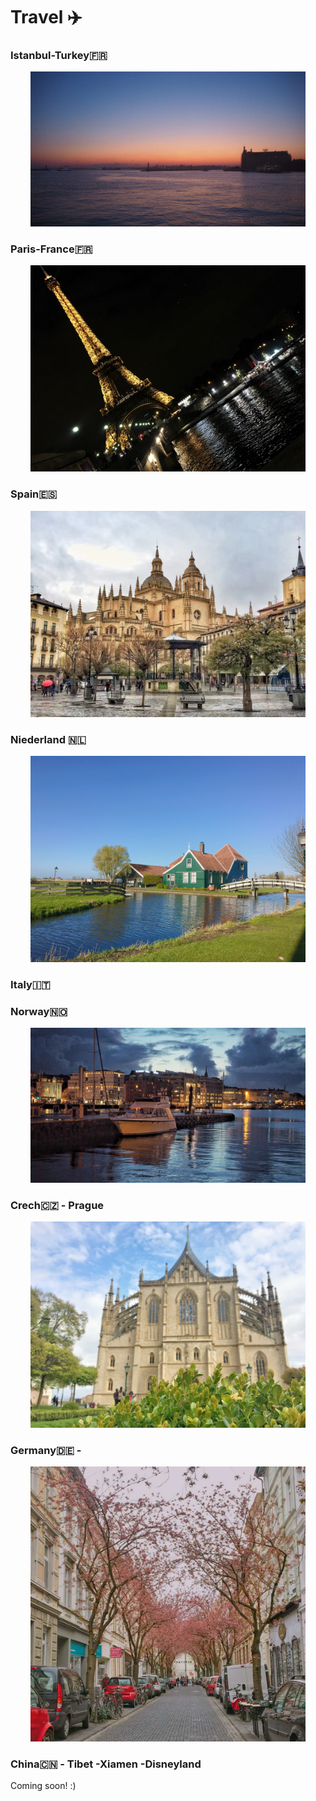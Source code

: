  Travel ✈️
=============================================================


### Istanbul-Turkey🇫🇷
<p align='center'>    
	<img src='./imgs/istanbul1.JPG' width='440'/>
<p/>


### Paris-France🇫🇷
<p align='center'>    
	<img src='./imgs/eiffel.jpg' width='440'/>
<p/>



### Spain🇪🇸
<p align='center'>    
	<img src='./imgs/spain-m1.JPG' width='440'/>
<p/>



### Niederland 🇳🇱
<p align='center'>    
	<img src='./imgs/niederland-a1.JPG' width='440'/>
<p/>


### Italy🇮🇹



### Norway🇳🇴
<p align='center'>    
	<img src='./imgs/norway-b1.JPG' width='440'/>
<p/>


### Crech🇨🇿 - Prague
<p align='center'>    
	<img src='./imgs/prague1.jpg' width='440'/>
<p/>


### Germany🇩🇪 -
<p align='center'>    
	<img src='./imgs/bonn.JPG' width='440'/>
<p/>


### China🇨🇳 - Tibet -Xiamen -Disneyland




Coming soon! :)